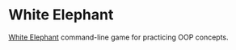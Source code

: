 # White Elephant

[White Elephant](https://en.wikipedia.org/wiki/White_elephant_gift_exchange) command-line game for practicing OOP concepts.
